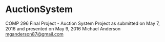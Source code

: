 # AuctionSystem
COMP 296 Final Project - Auction System
Project as submitted on May 7, 2016 and presented on May 9, 2016
Michael Anderson
mganderson87@gmail.com

